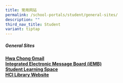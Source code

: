 ```yaml
---
title: 常用网站
permalink: /school-portals/student/general-sites/
description: ""
third_nav_title: Student
variant: tiptap
---
```

##### General Sites

**[Hwa Chong Gmail](http://mail.google.com/)**<br>
**[Integrated Electronic Message Board (iEMB)](https://iemb.hci.edu.sg/)**<br>
**[Student Learning Space](https://learning.moe.edu.sg/)**<br>
**[HCI Library Website](https://sites.google.com/hci.edu.sg/hci-libraries?pli=1)**
